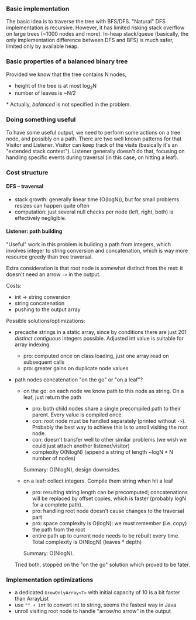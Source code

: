 ### Basic implementation

The basic idea is to traverse the tree with BFS/DFS. "Natural" DFS implementation is recursive. However, it has limited risking stack overflow on large trees (~1000 nodes
and more). In-heap stack/queue (basically, the only implementation difference between DFS and BFS) is much safer, limited only by available heap.

### Basic properties of a balanced binary tree

Provided we know that the tree contains N nodes,

* height of the tree is at most log<sub>2</sub>N
* number of leaves is ~N/2

<super>*</super> Actually, _balanced_ is not specified in the problem.

### Doing something useful

To have some useful output, we need to perform some actions on a tree node, and possibly on a path.
There are two well known patterns for that Visitor and Listener. Visitor can keep track of the visits (basically it's an "extended stack context").
Listener generally doesn't do that, focusing on handling specific events during traversal (in this case, on hitting a leaf).

### Cost structure

#### DFS – traversal

* stack growth: generally linear time (O(logN)), but for small problems resizes can happen quite often
* computation: just several null checks per node (left, right, both) is effectively negligible.

#### Listener: path building

"Useful" work in this problem is building a path from integers, which involves integer to string conversion and concatenation, which is way more resource greedy than tree
traversal.

Extra consideration is that root node is somewhat distinct from the rest: it doesn't need an arrow `->` in the output.

Costs:

* int -> string conversion
* string concatenation
* pushing to the output array

Possible solutions/optimizations:

* precache strings in a static array, since by conditions there are just 201 _distinct contiguous_ integers possible. Adjusted int value is suitable for array indexing.
    * pro: computed once on class loading, just one array read on subsequent calls
    * pro: greater gains on duplicate node values
* path nodes concatenation "on the go" or "on a leaf"?
    * on the go: on each node we know path to this node as string. On a leaf, just return the path
        * pro: both child nodes share a single precompiled path to their parent. Every value is compiled once.
        * con: root node must be handled separately (printed without `->`). Probably the best way to achieve this is to unroll visiting the root node.
        * con: doesn't transfer well to other similar problems (we wish we could just attach another listener/visitor)
        * complexity O(NlogN) (append a string of length ~logN * N number of nodes)

      Summary: O(NlogN), design downsides.
    * on a leaf: collect integers. Compile them string when hit a leaf
        * pro: resulting string length can be precomputed; concatenations will be replaced by offset copies, which is faster (probably logN for a complete path).
        * pro: handling root node doesn't cause changes to the traversal part
        * pro: space complexity is O(logN): we must remember (i.e. copy) the path from the root
        * entire path up to current node needs to be rebuilt every time. Total complexity is O(NlogN) (leaves * depth)

      Summary: O(NlogN).
    
    Tried both, stopped on the "on the go" solution which proved to be fater.

### Implementation optimizations

* a dedicated `GrowOnlyArray<T>` with initial capacity of 10 is a bit faster than ArrayList
* use `"" + int` to convert int to string, seems the fastest way in Java
* unroll visiting root node to handle "arrow/no arrow" in the output 

